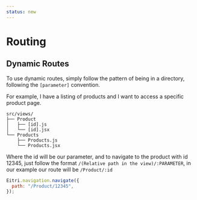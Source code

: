 ```yaml
---
status: new
---
```


# Routing



## Dynamic Routes

To use dynamic routes, simply follow the pattern of being in a directory, following the `[parameter]` convention.

For example, I have a listing of products and I want to access a specific product page.

``` title="File Structure"
src/views/
├── Product
│   ├── [id].js
│   └── [id].jsx
└── Products
    ├── Products.js
    └── Products.jsx
```

Where the id will be our parameter, and to navigate to the product with id 12345, just follow the format `/(Relative path in the view)/:PARAMETER`, in our example our route will be `/Product/:id`

```js title="Call in Eitri-App"
Eitri.navigation.navigate({
  path: "/Product/12345",
});
```